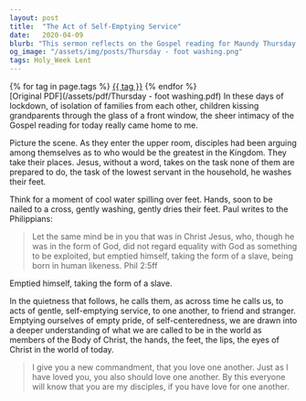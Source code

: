 ```yaml
---
layout: post
title:  "The Act of Self-Emptying Service"
date:   2020-04-09
blurb: "This sermon reflects on the Gospel reading for Maundy Thursday 2020, which emphasizes Jesus' act of washing his disciples' feet. It discusses the significance of this act as a symbol of self-emptying service and humility. The sermon encourages us to emulate this act in our lives, to empty ourselves of pride and self-centeredness, and to love one another as Jesus loved us."
og_image: "/assets/img/posts/Thursday - foot washing.png"
tags: Holy_Week Lent
---    
```

<div class="tag-pills">
    {% for tag in page.tags %}
    <a href="{{ site.baseurl }}/tag/{{ tag | slugify }}" class="tag-pill">{{ tag }}</a>
    {% endfor %}
</div>
[Original PDF](/assets/pdf/Thursday - foot washing.pdf)
In these days of lockdown, of isolation of families from each other, children kissing grandparents through the glass of a front window, the sheer intimacy of the Gospel reading for today really came home to me.

Picture the scene. As they enter the upper room, disciples had been arguing among themselves as to who would be the greatest in the Kingdom. They take their places. Jesus, without a word, takes on the task none of them are prepared to do, the task of the lowest servant in the household, he washes their feet.

Think for a moment of cool water spilling over feet. Hands, soon to be nailed to a cross, gently washing, gently dries their feet. Paul writes to the Philippians:

> Let the same mind be in you that was in Christ Jesus,
> who, though he was in the form of God,
> did not regard equality with God
> as something to be exploited,
> but emptied himself,
> taking the form of a slave,
> being born in human likeness. Phil 2:5ff

Emptied himself, taking the form of a slave.

In the quietness that follows, he calls them, as across time he calls us, to acts of gentle, self-emptying service, to one another, to friend and stranger. Emptying ourselves of empty pride, of self-centeredness, we are drawn into a deeper understanding of what we are called to be in the world as members of the Body of Christ, the hands, the feet, the lips, the eyes of Christ in the world of today.

> I give you a new commandment, that you love one another. Just as I have loved you, you also should love one another. By this everyone will know that you are my disciples, if you have love for one another.
